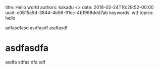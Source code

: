 title: Hello world
authors: kakadu <>
date: 2018-02-24T16:29:52-00:00
uuid: c0615a9d-3844-4b56-91cc-4b1968ddd7ab
keywords: wtf
topics: hello


adfasdfasd
asdfasdf
asdfasdf

asdfasdfa
========

asdfa
sdfas
dfa
sdf
